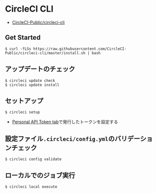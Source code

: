# CircleCI CLI
- [CircleCI-Public/circleci-cli](https://github.com/CircleCI-Public/circleci-cli)

## Get Started
```
$ curl -fLSs https://raw.githubusercontent.com/CircleCI-Public/circleci-cli/master/install.sh | bash
```

## アップデートのチェック
```
$ circleci update check
$ circleci update install
```

## セットアップ
```
$ circleci setup
```
- [Personal API Token tab](https://app.circleci.com/settings/user/tokens)で発行したトークンを設定する

## 設定ファイル`.circleci/config.yml`のバリデーションチェック
```
$ circleci config validate
```

## ローカルでのジョブ実行
```
$ circleci local execute
```
